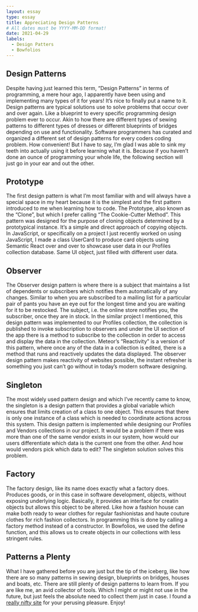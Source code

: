 ```yaml
---
layout: essay
type: essay
title: Appreciating Design Patterns
# All dates must be YYYY-MM-DD format!
date: 2021-04-29
labels:
  - Design Patters
  - Bowfolios
---
```

## Design Patterns

Despite having just learned this term, “Design Patterns” in terms of programming, a mere hour ago, I apparently have been using and implementing many types of it for years! It’s nice to finally put a name to it. Design patterns are typical solutions use to solve problems that occur over and over again. Like a blueprint to every specific programming design problem ever to occur. Akin to how there are different types of sewing patterns to different types of dresses or different blueprints of bridges depending on use and functionality. Software programmers has curated and organized a different set of design patterns for every coders coding problem. How convenient! But I have to say, I’m glad I was able to sink my teeth into actually using it before learning what it is. Because if you haven’t done an ounce of programming your whole life, the following section will just go in your ear and out the other.

## Prototype

The first design pattern is what I’m most familiar with and will always have a special space in my heart because it is the simplest and the first pattern introduced to me when learning how to code. The Prototype, also known as the “Clone”, but which I prefer calling “The Cookie-Cutter Method”. This pattern was designed for the purpose of cloning objects determined by a prototypical instance. It’s a simple and direct approach of copying objects. In JavaScript, or specifically on a project I just recently worked on using JavaScript, I made a class UserCard to produce card objects using Semantic React over and over to showcase user data in our Profiles collection database. Same UI object, just filled with different user data.

## Observer

The Observer design pattern is where there is a subject that maintains a list of dependents or subscribers which notifies them automatically of any changes. Similar to when you are subscribed to a mailing list for a particular pair of pants you have an eye out for the longest time and you are waiting for it to be restocked. The subject, i.e. the online store notifies you, the subscriber, once they are in stock. In the similar project I mentioned, this design pattern was implemented to our Profiles collection, the collection is published to invoke subscription to observers and under the UI section of the app there is a method to subscribe to the collection in order to access and display the data in the collection. Meteor’s “Reactivity” is a version of this pattern, where once any of the data in a collection is edited, there is a method that runs and reactively updates the data displayed. The observer design pattern makes reactivity of websites possible, the instant refresher is something you just can’t go without in today’s modern software designing.

## Singleton

The most widely used pattern design and which I’ve recently came to know, the singleton is a design pattern that provides a global variable which ensures that limits creation of a class to one object. This ensures that there is only one instance of a class which is needed to coordinate actions across this system. This design pattern is implemented while designing our Profiles and Vendors collections in our project. It would be a problem if there was more than one of the same vendor exists in our system, how would our users differentiate which data is the current one from the other. And how would vendors pick which data to edit? The singleton solution solves this problem.

## Factory

The factory design, like its name does exactly what a factory does. Produces goods, or in this case in software development, objects, without exposing underlying logic. Basically, it provides an interface for creatin objects but allows this object to be altered. Like how a fashion house can make both ready to wear clothes for regular fashionistas and haute couture clothes for rich fashion collectors. In programming this is done by calling a factory method instead of a constructor. In Bowfolios, we used the define function, and this allows us to create objects in our collections with less stringent rules.

## Patterns a Plenty

What I have gathered before you are just but the tip of the iceberg, like how there are so many patterns in sewing design, blueprints on bridges, houses and boats, etc. There are still plenty of design patterns to learn from. If you are like me, an avid collector of tools. Which I might or might not use in the future, but just feels the absolute need to collect them just in case. I found a [really nifty site](https://refactoring.guru/) for your perusing pleasure. Enjoy!





